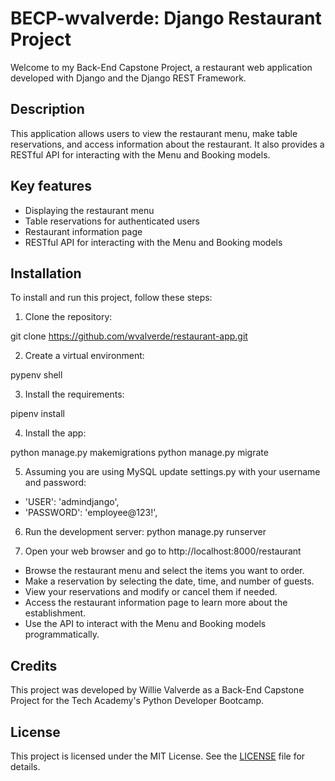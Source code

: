 # BECP-wvalverde: Django Restaurant Project

Welcome to my Back-End Capstone Project, a restaurant web application developed with Django and the Django REST Framework.

## Description

This application allows users to view the restaurant menu, make table reservations, and access information about the restaurant. It also provides a RESTful API for interacting with the Menu and Booking models.

## Key features

- Displaying the restaurant menu
- Table reservations for authenticated users
- Restaurant information page
- RESTful API for interacting with the Menu and Booking models

## Installation

To install and run this project, follow these steps:

1. Clone the repository:

git clone https://github.com/wvalverde/restaurant-app.git


2. Create a virtual environment:

pypenv shell

3. Install the requirements:

pipenv install

4. Install the app:

python manage.py makemigrations
python manage.py migrate

5. Assuming you are using MySQL update settings.py with your username and password:
- 'USER': 'admindjango',
- 'PASSWORD': 'employee@123!',


6. Run the development server:
python manage.py runserver

7. Open your web browser and go to http://localhost:8000/restaurant
- Browse the restaurant menu and select the items you want to order.
- Make a reservation by selecting the date, time, and number of guests.
- View your reservations and modify or cancel them if needed.
- Access the restaurant information page to learn more about the establishment.
- Use the API to interact with the Menu and Booking models programmatically.


## Credits

This project was developed by Willie Valverde as a Back-End Capstone Project for the Tech Academy's Python Developer Bootcamp.

## License

This project is licensed under the MIT License. See the [LICENSE](LICENSE) file for details.
